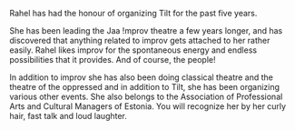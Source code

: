 Rahel has had the honour of organizing Tilt for the past five years.

She has been leading the Jaa !mprov theatre a few years longer, and has 
discovered that anything related to improv gets attached to her rather 
easily. Rahel likes improv for the spontaneous energy and endless 
possibilities that it provides. And of course, the people!

In addition to improv she has also been doing classical theatre and 
the theatre of the oppressed and in addition to Tilt, she has been 
organizing various other events. She also belongs to the Association of 
Professional Arts and Cultural Managers of Estonia. You will recognize
 her by her curly hair, fast talk and loud laughter.
